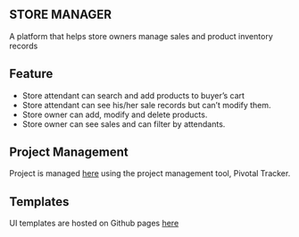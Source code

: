## STORE  MANAGER 

A platform that helps store owners manage sales and product inventory records

## Feature
*	Store attendant can search and add products to buyer’s cart
*	Store attendant can see his/her sale records but can’t modify them.
*	Store owner can add, modify and delete products.
*	Store owner can see sales and can filter by attendants.

## Project Management
Project is managed [here](https://www.pivotaltracker.com/n/projects/2204333) using the project management tool, Pivotal Tracker.

## Templates
UI templates are hosted on Github pages [here](https://ojslick.github.io/Store-Manager/)

